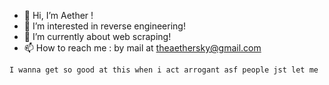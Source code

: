 - 👋 Hi, I’m Aether !
- 👀 I’m interested in reverse engineering!
- 🌱 I’m currently about web scraping!
- 📫 How to reach me : by mail at theaethersky@gmail.com

<!---
AetherSky-arch/AetherSky-arch is a ✨ special ✨ repository because its `README.md` (this file) appears on your GitHub profile.
You can click the Preview link to take a look at your changes.
--->

```
I wanna get so good at this when i act arrogant asf people jst let me
```
